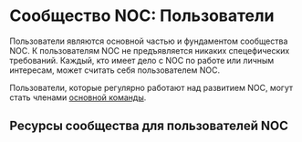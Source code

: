 # Сообщество NOC: Пользователи

Пользователи являются основной частью и фундаментом сообщества NOC. К пользователям NOC не предъявляется никаких спецефических требований. Каждый, кто имеет дело с NOC по работе или личным интересам, может считать себя пользователем NOC.

Пользователи, которые регулярно работают над развитием NOC, могут стать членами [основной команды](core-team.md).

## Ресурсы сообщества для пользователей NOC
